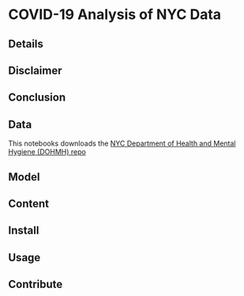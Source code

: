 # COVID-19 Analysis of NYC Data

## Details


## Disclaimer


## Conclusion


## Data

This notebooks downloads the  [NYC Department of Health and Mental Hygiene (DOHMH) repo](https://github.com/nychealth/coronavirus-data)

## Model


## Content


## Install


## Usage


## Contribute
